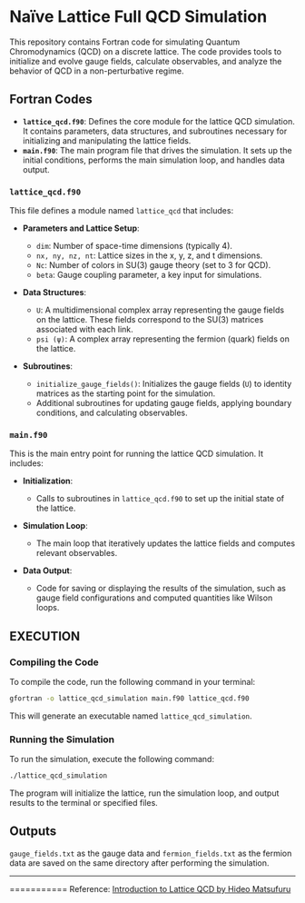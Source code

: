 # Naïve Lattice Full QCD Simulation

This repository contains Fortran code for simulating Quantum Chromodynamics (QCD) on a discrete lattice. The code provides tools to initialize and evolve gauge fields, calculate observables, and analyze the behavior of QCD in a non-perturbative regime.

## Fortran Codes

- **`lattice_qcd.f90`**: Defines the core module for the lattice QCD simulation. It contains parameters, data structures, and subroutines necessary for initializing and manipulating the lattice fields.
- **`main.f90`**: The main program file that drives the simulation. It sets up the initial conditions, performs the main simulation loop, and handles data output.


### `lattice_qcd.f90`

This file defines a module named `lattice_qcd` that includes:

- **Parameters and Lattice Setup**:
  - `dim`: Number of space-time dimensions (typically 4).
  - `nx, ny, nz, nt`: Lattice sizes in the x, y, z, and t dimensions.
  - `Nc`: Number of colors in SU(3) gauge theory (set to 3 for QCD).
  - `beta`: Gauge coupling parameter, a key input for simulations.

- **Data Structures**:
  - `U`: A multidimensional complex array representing the gauge fields on the lattice. These fields correspond to the SU(3) matrices associated with each link.
  - `psi (ψ)`: A complex array representing the fermion (quark) fields on the lattice.

- **Subroutines**:
  - `initialize_gauge_fields()`: Initializes the gauge fields (`U`) to identity matrices as the starting point for the simulation.
  - Additional subroutines for updating gauge fields, applying boundary conditions, and calculating observables.

### `main.f90`

This is the main entry point for running the lattice QCD simulation. It includes:

- **Initialization**:
  - Calls to subroutines in `lattice_qcd.f90` to set up the initial state of the lattice.
  
- **Simulation Loop**:
  - The main loop that iteratively updates the lattice fields and computes relevant observables.

- **Data Output**:
  - Code for saving or displaying the results of the simulation, such as gauge field configurations and computed quantities like Wilson loops.

## EXECUTION

### Compiling the Code

To compile the code, run the following command in your terminal:

```bash
gfortran -o lattice_qcd_simulation main.f90 lattice_qcd.f90
```

This will generate an executable named `lattice_qcd_simulation`.

### Running the Simulation

To run the simulation, execute the following command:

```bash
./lattice_qcd_simulation
```

The program will initialize the lattice, run the simulation loop, and output results to the terminal or specified files.

## Outputs

`gauge_fields.txt` as the gauge data and `fermion_fields.txt` as the fermion data are saved on the same directory after performing the simulation.

-----------
===========
Reference:
[Introduction to Lattice QCD by Hideo Matsufuru](https://research.kek.jp/people/matufuru/Research/Docs/Lattice/Introduction/note_lattice.pdf)


